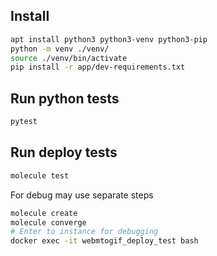 ## Install

```bash
apt install python3 python3-venv python3-pip
python -m venv ./venv/
source ./venv/bin/activate 
pip install -r app/dev-requirements.txt
```

## Run python tests

```bash
pytest
```


## Run deploy tests

```bash
molecule test
```

For debug may use separate steps

```bash
molecule create
molecule converge
# Enter to instance for debugging
docker exec -it webmtogif_deploy_test bash
```
